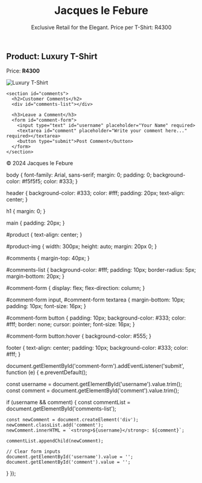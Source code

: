 <!DOCTYPE html>
<html lang="en">
<head>
  <meta charset="UTF-8">
  <meta name="viewport" content="width=device-width, initial-scale=1.0">
  <title>Jacques le Febure</title>
  <link rel="stylesheet" href="styles.css">
</head>
<body>
  <header>
    <h1>Jacques le Febure</h1>
    <p>Exclusive Retail for the Elegant. Price per T-Shirt: R4300</p>
  </header>

  <main>
    <section id="product">
      <h2>Product: Luxury T-Shirt</h2>
      <p>Price: <strong>R4300</strong></p>
      <img src="tshirt.jpg" alt="Luxury T-Shirt" id="product-img">
    </section>

    <section id="comments">
      <h2>Customer Comments</h2>
      <div id="comments-list"></div>

      <h3>Leave a Comment</h3>
      <form id="comment-form">
        <input type="text" id="username" placeholder="Your Name" required>
        <textarea id="comment" placeholder="Write your comment here..." required></textarea>
        <button type="submit">Post Comment</button>
      </form>
    </section>
  </main>

  <footer>
    <p>&copy; 2024 Jacques le Febure</p>
  </footer>

  <script src="scripts.js"></script>
</body>
</html>

body {
  font-family: Arial, sans-serif;
  margin: 0;
  padding: 0;
  background-color: #f5f5f5;
  color: #333;
}

header {
  background-color: #333;
  color: #fff;
  padding: 20px;
  text-align: center;
}

h1 {
  margin: 0;
}

main {
  padding: 20px;
}

#product {
  text-align: center;
}

#product-img {
  width: 300px;
  height: auto;
  margin: 20px 0;
}

#comments {
  margin-top: 40px;
}

#comments-list {
  background-color: #fff;
  padding: 10px;
  border-radius: 5px;
  margin-bottom: 20px;
}

#comment-form {
  display: flex;
  flex-direction: column;
}

#comment-form input,
#comment-form textarea {
  margin-bottom: 10px;
  padding: 10px;
  font-size: 16px;
}

#comment-form button {
  padding: 10px;
  background-color: #333;
  color: #fff;
  border: none;
  cursor: pointer;
  font-size: 16px;
}

#comment-form button:hover {
  background-color: #555;
}

footer {
  text-align: center;
  padding: 10px;
  background-color: #333;
  color: #fff;
}

document.getElementById('comment-form').addEventListener('submit', function (e) {
  e.preventDefault();

  const username = document.getElementById('username').value.trim();
  const comment = document.getElementById('comment').value.trim();

  if (username && comment) {
    const commentList = document.getElementById('comments-list');
    
    const newComment = document.createElement('div');
    newComment.classList.add('comment');
    newComment.innerHTML = `<strong>${username}</strong>: ${comment}`;
    
    commentList.appendChild(newComment);

    // Clear form inputs
    document.getElementById('username').value = '';
    document.getElementById('comment').value = '';
  }
});
